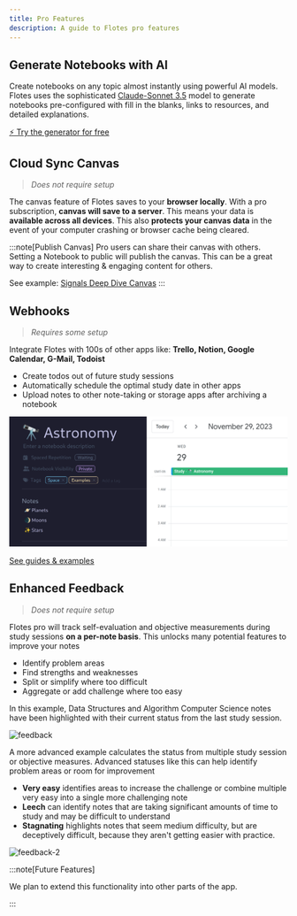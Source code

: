 ```yaml
---
title: Pro Features
description: A guide to Flotes pro features
---
```


## Generate Notebooks with AI

Create notebooks on any topic almost instantly using powerful AI models. Flotes uses the sophisticated [Claude-Sonnet 3.5](https://www.anthropic.com/news/claude-3-5-sonnet) model to generate notebooks pre-configured with fill in the blanks, links to resources, and detailed explanations.

[⚡ Try the generator for free](https://flotes.app/home/generate)

## Cloud Sync Canvas

> _Does not require setup_

The canvas feature of Flotes saves to your **browser locally**. With a pro subscription, **canvas will save to a server**. This means your data is **available across all devices**. This also **protects your canvas data** in the event of your computer crashing or browser cache being cleared.

:::note[Publish Canvas]
Pro users can share their canvas with others. Setting a Notebook to public will publish the canvas. This can be a great way to create interesting & engaging content for others.

See example: [Signals Deep Dive Canvas](http://flotes.app/public/📡-angular-signals-guide-6j1RJNknv?c=true)
:::

## Webhooks

> _Requires some setup_

Integrate Flotes with 100s of other apps like: **Trello, Notion, Google Calendar, G-Mail, Todoist**

- Create todos out of future study sessions
- Automatically schedule the optimal study date in other apps
- Upload notes to other note-taking or storage apps after archiving a notebook

![Flotes Waiting](../../../assets/flotes-waiting.png)

[See guides & examples](https://docs.flotes.app/guides/webhooks)

## Enhanced Feedback

> _Does not require setup_

Flotes pro will track self-evaluation and objective measurements during study sessions **on a per-note basis**. This unlocks many potential features to improve your notes

- Identify problem areas
- Find strengths and weaknesses
- Split or simplify where too difficult
- Aggregate or add challenge where too easy

In this example, Data Structures and Algorithm Computer Science notes have been highlighted with their current status from the last study session.

![feedback](https://ik.imagekit.io/flotes/2024-02-12_17-00-EDIT-EDIT.jpg?updatedAt=1707779675265)

A more advanced example calculates the status from multiple study session or objective measures. Advanced statuses like this can help identify problem areas or room for improvement

- **Very easy** identifies areas to increase the challenge or combine multiple very easy into a single more challenging note
- **Leech** can identify notes that are taking significant amounts of time to study and may be difficult to understand
- **Stagnating** highlights notes that seem medium difficulty, but are deceptively difficult, because they aren't getting easier with practice.

![feedback-2](https://ik.imagekit.io/flotes/notes-color-2-EDIT.jpg?updatedAt=1707085806437)

:::note[Future Features]

We plan to extend this functionality into other parts of the app.

:::
